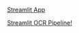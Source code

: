 [Streamlit App](https://share.streamlit.io/calebsmo/ocr/main/main.py)

<a href="https://share.streamlit.io/calebsmo/ocr/main/main.py" target="_blank">Streamlit OCR Pipeline!</a>
